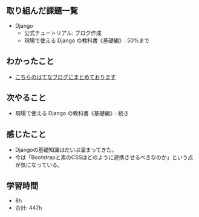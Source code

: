 ## 取り組んだ課題一覧

- Django
    - 公式チュートリアル: ブログ作成
    - 現場で使える Django の教科書《基礎編》: 50%まで
## わかったこと
- [こちらのはてなブログにまとめております](https://yuki0224-1.hatenablog.com/entry/2024/11/15/093314)
## 次やること

- 現場で使える Django の教科書《基礎編》: 続き

## 感じたこと
- Djangoの基礎知識はだいぶ溜まってきた。
- 今は「Bootstrapと素のCSSはどのように連携させるべきなのか」という点が気になっている。

## 学習時間

- 8h
- 合計: 447h